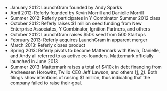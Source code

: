 * January 2012: LaunchGram founded by Andy Sparks
* April 2012: Referly founded by Kevin Morrill and Danielle Morrill
* Summer 2012: Referly participates in Y Combinator Summer 2012 class
* October 2012: Referly raises $1 million seed funding from New Enterprise Associates, Y Combinator, Ignition Partners, and others
* October 2012: LaunchGram raises $50k seed from 500 Startups
* February 2013: Referly acquires LaunchGram in apparent merger 
* March 2013: Referly closes product
* Spring 2013: Referly pivots to become Mattermark with Kevin, Danielle, and Andy all referred to as active co-founders. Mattermark officially launched in June 2013
* Summer 2013: Mattermark raises a total of $410k in debt financing from Andreessen Horowitz, Twilio CEO Jeff Lawson, and others ([1](http://www.sec.gov/Archives/edgar/data/1550530/000155053013000002/xslFormDX01/primary_doc.xml), [2](http://www.sec.gov/Archives/edgar/data/1550530/000155053012000001/xslFormDX01/primary_doc.xml)). Both filings show intentions of raising $1 million, thus indicating that the company failed to raise their goal.

